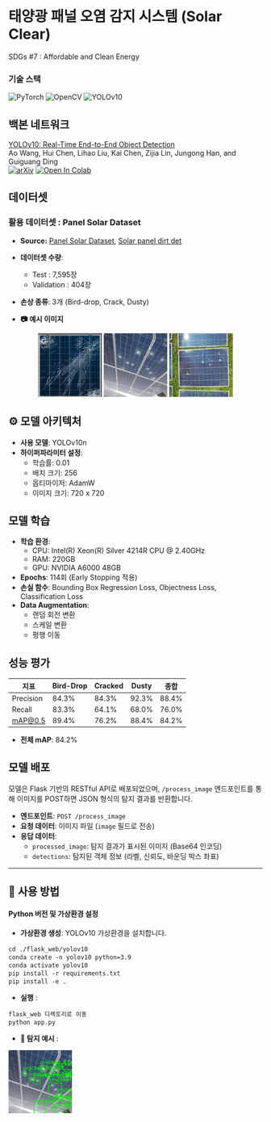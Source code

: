 # 태양광 패널 오염 감지 시스템 (Solar Clear)

SDGs #7 : Affordable and Clean Energy

### 기술 스택


![PyTorch](https://img.shields.io/badge/PyTorch-EE4C2C?style=for-the-badge&logo=pytorch&logoColor=white)
![OpenCV](https://img.shields.io/badge/OpenCV-5C3EE8?style=for-the-badge&logo=opencv&logoColor=white)
![YOLOv10](https://img.shields.io/badge/YOLOv10-00FFFF?style=for-the-badge&logo=yolo&logoColor=white)



## 백본 네트워크

[YOLOv10: Real-Time End-to-End Object Detection](https://arxiv.org/abs/2405.14458)\
Ao Wang, Hui Chen, Lihao Liu, Kai Chen, Zijia Lin, Jungong Han, and Guiguang Ding\
[![arXiv](https://img.shields.io/badge/arXiv-2405.14458-b31b1b.svg)](https://arxiv.org/abs/2405.14458) [![Open In Colab](https://colab.research.google.com/assets/colab-badge.svg)](https://colab.research.google.com/github/roboflow-ai/notebooks/blob/main/notebooks/train-yolov10-object-detection-on-custom-dataset.ipynb#scrollTo=SaKTSzSWnG7s)



## 데이터셋



### 활용 데이터셋 : Panel Solar Dataset

- **Source:** [Panel Solar Dataset](https://universe.roboflow.com/susan-ifblr/panel-solar-bw945), [Solar panel dirt det](https://universe.roboflow.com/alex-jcvyb/solar-panel-dirt-det)


- **데이터셋 수량**:
  - Test : 7,595장
  - Validation : 404장
- **손상 종류**: 3개 (Bird-drop, Crack, Dusty)
- **📷 예시 이미지**
<p align="center">
  <img src="./md_image/crack_ex1.jpg" width=25%>
  <img src="./md_image/crack_ex2.jpg" width=25%>
  <img src="./md_image/crack_ex3.jpg" width=25%>
</p>

## ⚙️ 모델 아키텍처

- **사용 모델**: YOLOv10n
- **하이퍼파라미터 설정**:
  - 학습률: 0.01
  - 배치 크기: 256
  - 옵티마이저: AdamW
  - 이미지 크기: 720 x 720


## 모델 학습

- **학습 환경**:
  - CPU: Intel(R) Xeon(R) Silver 4214R CPU @ 2.40GHz
  - RAM: 220GB
  - GPU: NVIDIA A6000 48GB
- **Epochs**: 114회 (Early Stopping 적용)
- **손실 함수**: Bounding Box Regression Loss, Objectness Loss, Classification Loss
- **Data Augmentation**:
  - 랜덤 회전 변환
  - 스케일 변환
  - 평행 이동


## 성능 평가

| 지표            |Bird-Drop |Cracked|Dusty|종합
|-----------------|-----------|-----------|----------|----------|
| Precision       | 84.3%     | 84.3%     |92.3%     |88.4%     |
| Recall          | 83.3%     | 64.1%     |68.0%     |76.0%     |
| mAP@0.5         | 89.4%     | 76.2%     |88.4%     |84.2%     |


- **전체 mAP**: 84.2%



## 모델 배포

모델은 Flask 기반의 RESTful API로 배포되었으며, `/process_image` 엔드포인트를 통해 이미지를 POST하면 JSON 형식의 탐지 결과를 반환합니다.

- **엔드포인트**: `POST /process_image`
- **요청 데이터**: 이미지 파일 (`image` 필드로 전송)
- **응답 데이터**:
  - `processed_image`: 탐지 결과가 표시된 이미지 (Base64 인코딩)
  - `detections`: 탐지된 객체 정보 (라벨, 신뢰도, 바운딩 박스 좌표)

---

## 🚀 사용 방법



#### Python 버전 및 가상환경 설정


- **가상환경 생성**: YOLOv10 가상환경을 설치합니다.
```
cd ./flask_web/yolov10
conda create -n yolov10 python=3.9
conda activate yolov10
pip install -r requirements.txt
pip install -e .
```

- **실행** :
```
flask_web 디렉토리로 이동
python app.py
```

- **🔎 탐지 예시** :
<p align="left">
  <img src="./md_image/스크린샷 2024-11-16 044040.png" width=25%>
</p>
